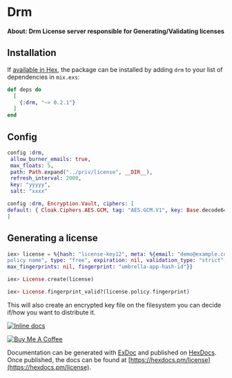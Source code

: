 # Drm

**About: Drm License server responsible for Generating/Validating licenses**


## Installation

If [available in Hex](https://hex.pm/docs/publish), the package can be installed by adding `drm` to your list of
dependencies in `mix.exs`:

```elixir
def deps do
  [
    {:drm, "~> 0.2.1"}
  ]
end
```

## Config

```elixir
config :drm,
 allow_burner_emails: true,
 max_floats: 5, 
 path: Path.expand("../priv/license", __DIR__),  
 refresh_interval: 2000,
 key: "yyyyy",
 salt: "xxxx"

config :drm, Encryption.Vault, ciphers: [
default: { Cloak.Ciphers.AES.GCM, tag: "AES.GCM.V1", key: Base.decode64!(System.get_env("ENCRYPTION_KEY")), iv_length: 12 }
]
```


## Generating a license

```elixir
iex> license = %{hash: "license-key12", meta: %{email: "demo@example.com", name: "licensee name"}, policy: %{name: "
policy name", type: "free", expiration: nil, validation_type: "strict", checkin: false, checkin_interval: nil,
max_fingerprints: nil, fingerprint: "umbrella-app-hash-id"}} 

iex> License.create(license)

iex> License.fingerprint_valid?(license.policy.fingerprint)
```
This will also create an encrypted key file on the filesystem you can decide if/how you want to distribute it.


[![Inline docs](http://inch-ci.org/github/mithereal/elixir_drm.svg)](http://inch-ci.org/github/mithereal/ex_drm)


<a href="https://www.buymeacoffee.com/am8IcVA" target="_blank"><img src="https://bmc-cdn.nyc3.digitaloceanspaces.com/BMC-button-images/custom_images/orange_img.png" alt="Buy Me A Coffee" style="height: auto !important;width: auto !important;" ></a>

Documentation can be generated with [ExDoc](https://github.com/elixir-lang/ex_doc)
and published on [HexDocs](https://hexdocs.pm). Once published, the docs can be found
at [https://hexdocs.pm/license](https://hexdocs.pm/license).

